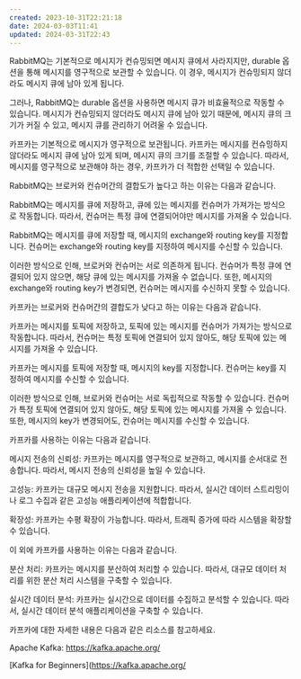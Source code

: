 ```yaml
---
created: 2023-10-31T22:21:18
date: 2024-03-03T11:41
updated: 2024-03-31T22:43
---
```

RabbitMQ는 기본적으로 메시지가 컨슈밍되면 메시지 큐에서 사라지지만, durable 옵션을 통해 메시지를 영구적으로 보관할 수 있습니다. 이 경우, 메시지가 컨슈밍되지 않더라도 메시지 큐에 남아 있게 됩니다.

그러나, RabbitMQ는 durable 옵션을 사용하면 메시지 큐가 비효율적으로 작동할 수 있습니다. 메시지가 컨슈밍되지 않더라도 메시지 큐에 남아 있기 때문에, 메시지 큐의 크기가 커질 수 있고, 메시지 큐를 관리하기 어려울 수 있습니다.

카프카는 기본적으로 메시지가 영구적으로 보관됩니다. 카프카는 메시지를 컨슈밍하지 않더라도 메시지 큐에 남아 있게 되며, 메시지 큐의 크기를 조절할 수 있습니다. 따라서, 메시지를 영구적으로 보관해야 하는 경우, 카프카가 더 적합한 선택일 수 있습니다.

RabbitMQ는 브로커와 컨슈머간의 결합도가 높다고 하는 이유는 다음과 같습니다.

RabbitMQ는 메시지를 큐에 저장하고, 큐에 있는 메시지를 컨슈머가 가져가는 방식으로 작동합니다. 따라서, 컨슈머는 특정 큐에 연결되어야만 메시지를 가져올 수 있습니다.

RabbitMQ는 메시지를 큐에 저장할 때, 메시지의 exchange와 routing key를 지정합니다. 컨슈머는 exchange와 routing key를 지정하여 메시지를 수신할 수 있습니다.

이러한 방식으로 인해, 브로커와 컨슈머는 서로 의존하게 됩니다. 컨슈머가 특정 큐에 연결되어 있지 않으면, 해당 큐에 있는 메시지를 가져올 수 없습니다. 또한, 메시지의 exchange와 routing key가 변경되면, 컨슈머는 메시지를 수신하지 못할 수 있습니다.

카프카는 브로커와 컨슈머간의 결합도가 낮다고 하는 이유는 다음과 같습니다.

카프카는 메시지를 토픽에 저장하고, 토픽에 있는 메시지를 컨슈머가 가져가는 방식으로 작동합니다. 따라서, 컨슈머는 특정 토픽에 연결되어 있지 않아도, 해당 토픽에 있는 메시지를 가져올 수 있습니다.

카프카는 메시지를 토픽에 저장할 때, 메시지의 key를 지정합니다. 컨슈머는 key를 지정하여 메시지를 수신할 수 있습니다.

이러한 방식으로 인해, 브로커와 컨슈머는 서로 독립적으로 작동할 수 있습니다. 컨슈머가 특정 토픽에 연결되어 있지 않아도, 해당 토픽에 있는 메시지를 가져올 수 있습니다. 또한, 메시지의 key가 변경되어도, 컨슈머는 메시지를 수신할 수 있습니다.

카프카를 사용하는 이유는 다음과 같습니다.

메시지 전송의 신뢰성: 카프카는 메시지를 영구적으로 보관하고, 메시지를 순서대로 전송합니다. 따라서, 메시지 전송의 신뢰성을 높일 수 있습니다.

고성능: 카프카는 대규모 메시지 전송을 지원합니다. 따라서, 실시간 데이터 스트리밍이나 로그 수집과 같은 고성능 애플리케이션에 적합합니다.

확장성: 카프카는 수평 확장이 가능합니다. 따라서, 트래픽 증가에 따라 시스템을 확장할 수 있습니다.

이 외에 카프카를 사용하는 이유는 다음과 같습니다.

분산 처리: 카프카는 메시지를 분산하여 처리할 수 있습니다. 따라서, 대규모 데이터 처리를 위한 분산 처리 시스템을 구축할 수 있습니다.

실시간 데이터 분석: 카프카는 실시간으로 데이터를 수집하고 분석할 수 있습니다. 따라서, 실시간 데이터 분석 애플리케이션을 구축할 수 있습니다.

카프카에 대한 자세한 내용은 다음과 같은 리소스를 참고하세요.

Apache Kafka: https://kafka.apache.org/

[Kafka for Beginners](https://kafka.apache.org/